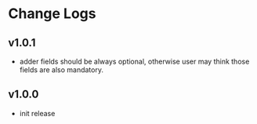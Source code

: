 # Change Logs

## v1.0.1

 - adder fields should be always optional, otherwise user may think those fields are also mandatory.


## v1.0.0

 - init release

